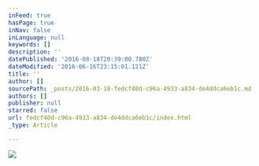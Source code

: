 ```yaml
---
inFeed: true
hasPage: true
inNav: false
inLanguage: null
keywords: []
description: ''
datePublished: '2016-08-18T20:39:00.780Z'
dateModified: '2016-06-16T23:15:01.121Z'
title: ''
author: []
sourcePath: _posts/2016-03-18-fedcf40d-c96a-4933-a834-de4ddca6eb1c.md
authors: []
publisher: null
starred: false
url: fedcf40d-c96a-4933-a834-de4ddca6eb1c/index.html
_type: Article

---
```

![](https://the-grid-user-content.s3-us-west-2.amazonaws.com/9de70e08-14c4-4e0e-8881-5dc4085a3acd.jpg)